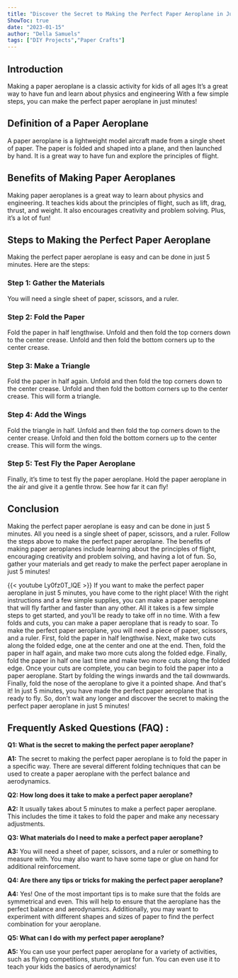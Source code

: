 ```yaml
---
title: "Discover the Secret to Making the Perfect Paper Aeroplane in Just 5 Minutes!"
ShowToc: true 
date: "2023-01-15"
author: "Della Samuels" 
tags: ["DIY Projects","Paper Crafts"]
---
```

## Introduction 

Making a paper aeroplane is a classic activity for kids of all ages It’s a great way to have fun and learn about physics and engineering With a few simple steps, you can make the perfect paper aeroplane in just  minutes!

## Definition of a Paper Aeroplane 

A paper aeroplane is a lightweight model aircraft made from a single sheet of paper. The paper is folded and shaped into a plane, and then launched by hand. It is a great way to have fun and explore the principles of flight.

## Benefits of Making Paper Aeroplanes 

Making paper aeroplanes is a great way to learn about physics and engineering. It teaches kids about the principles of flight, such as lift, drag, thrust, and weight. It also encourages creativity and problem solving. Plus, it’s a lot of fun!

## Steps to Making the Perfect Paper Aeroplane 

Making the perfect paper aeroplane is easy and can be done in just 5 minutes. Here are the steps: 

### Step 1: Gather the Materials 

You will need a single sheet of paper, scissors, and a ruler.

### Step 2: Fold the Paper 

Fold the paper in half lengthwise. Unfold and then fold the top corners down to the center crease. Unfold and then fold the bottom corners up to the center crease.

### Step 3: Make a Triangle 

Fold the paper in half again. Unfold and then fold the top corners down to the center crease. Unfold and then fold the bottom corners up to the center crease. This will form a triangle.

### Step 4: Add the Wings 

Fold the triangle in half. Unfold and then fold the top corners down to the center crease. Unfold and then fold the bottom corners up to the center crease. This will form the wings.

### Step 5: Test Fly the Paper Aeroplane 

Finally, it’s time to test fly the paper aeroplane. Hold the paper aeroplane in the air and give it a gentle throw. See how far it can fly!

## Conclusion 

Making the perfect paper aeroplane is easy and can be done in just 5 minutes. All you need is a single sheet of paper, scissors, and a ruler. Follow the steps above to make the perfect paper aeroplane. The benefits of making paper aeroplanes include learning about the principles of flight, encouraging creativity and problem solving, and having a lot of fun. So, gather your materials and get ready to make the perfect paper aeroplane in just 5 minutes!

{{< youtube Ly0fz0T_lQE >}} 
If you want to make the perfect paper aeroplane in just 5 minutes, you have come to the right place! With the right instructions and a few simple supplies, you can make a paper aeroplane that will fly farther and faster than any other. All it takes is a few simple steps to get started, and you'll be ready to take off in no time. With a few folds and cuts, you can make a paper aeroplane that is ready to soar. To make the perfect paper aeroplane, you will need a piece of paper, scissors, and a ruler. First, fold the paper in half lengthwise. Next, make two cuts along the folded edge, one at the center and one at the end. Then, fold the paper in half again, and make two more cuts along the folded edge. Finally, fold the paper in half one last time and make two more cuts along the folded edge. Once your cuts are complete, you can begin to fold the paper into a paper aeroplane. Start by folding the wings inwards and the tail downwards. Finally, fold the nose of the aeroplane to give it a pointed shape. And that's it! In just 5 minutes, you have made the perfect paper aeroplane that is ready to fly. So, don't wait any longer and discover the secret to making the perfect paper aeroplane in just 5 minutes!

## Frequently Asked Questions (FAQ) :
**Q1: What is the secret to making the perfect paper aeroplane?**

**A1:** The secret to making the perfect paper aeroplane is to fold the paper in a specific way. There are several different folding techniques that can be used to create a paper aeroplane with the perfect balance and aerodynamics.

**Q2: How long does it take to make a perfect paper aeroplane?**

**A2:** It usually takes about 5 minutes to make a perfect paper aeroplane. This includes the time it takes to fold the paper and make any necessary adjustments.

**Q3: What materials do I need to make a perfect paper aeroplane?**

**A3:** You will need a sheet of paper, scissors, and a ruler or something to measure with. You may also want to have some tape or glue on hand for additional reinforcement.

**Q4: Are there any tips or tricks for making the perfect paper aeroplane?**

**A4:** Yes! One of the most important tips is to make sure that the folds are symmetrical and even. This will help to ensure that the aeroplane has the perfect balance and aerodynamics. Additionally, you may want to experiment with different shapes and sizes of paper to find the perfect combination for your aeroplane.

**Q5: What can I do with my perfect paper aeroplane?**

**A5:** You can use your perfect paper aeroplane for a variety of activities, such as flying competitions, stunts, or just for fun. You can even use it to teach your kids the basics of aerodynamics!



